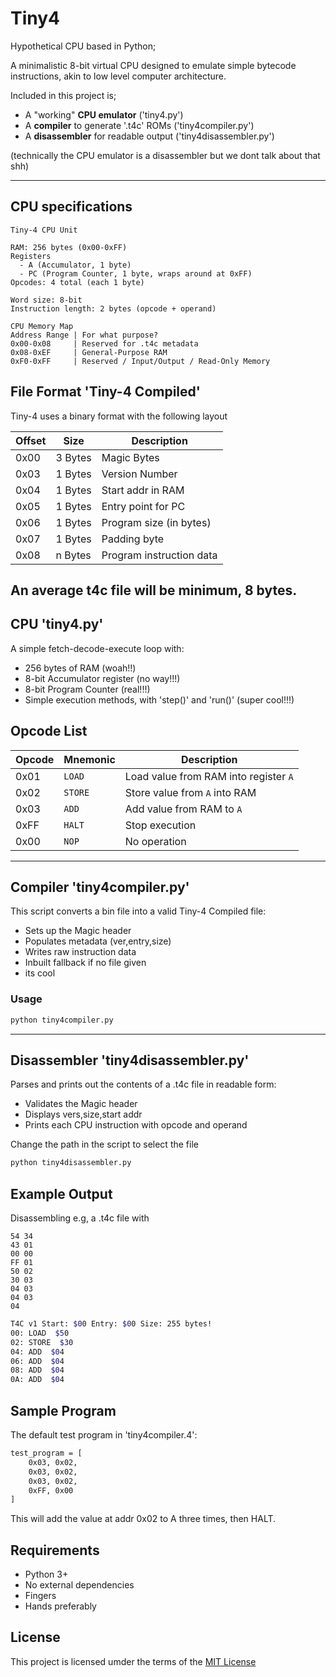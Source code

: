 # Tiny4
Hypothetical CPU based in Python;

A minimalistic 8-bit virtual CPU designed to emulate simple bytecode instructions, akin to low level computer architecture.

Included in this project is;

- A "working" **CPU emulator** ('tiny4.py')
- A **compiler** to generate '.t4c' ROMs ('tiny4compiler.py')
- A **disassembler** for readable output ('tiny4disassembler.py')

(technically the CPU emulator is a disassembler but we dont talk about that shh)

---
## CPU specifications
```
Tiny-4 CPU Unit

RAM: 256 bytes (0x00-0xFF)
Registers
  - A (Accumulator, 1 byte)
  - PC (Program Counter, 1 byte, wraps around at 0xFF)
Opcodes: 4 total (each 1 byte)

Word size: 8-bit
Instruction length: 2 bytes (opcode + operand)

CPU Memory Map
Address Range | For what purpose?
0x00-0x08     | Reserved for .t4c metadata
0x08-0xEF     | General-Purpose RAM
0xF0-0xFF     | Reserved / Input/Output / Read-Only Memory

```

## File Format 'Tiny-4 Compiled'

Tiny-4 uses a binary format with the following layout

|Offset|Size|Description|
|------|----|-----------|
|0x00  |3 Bytes |Magic Bytes|
|0x03  |1 Bytes |Version Number|
|0x04  |1 Bytes |Start addr in RAM|
|0x05  |1 Bytes |Entry point for PC|
|0x06  |1 Bytes |Program size (in bytes)|
|0x07  |1 Bytes |Padding byte|
|0x08  |n Bytes |Program instruction data|

An average t4c file will be minimum, 8 bytes.
---

## CPU 'tiny4.py'

A simple fetch-decode-execute loop with:

- 256 bytes of RAM (woah!!)
- 8-bit Accumulator register (no way!!!)
- 8-bit Program Counter (real!!!)
- Simple execution methods, with 'step()' and 'run()' (super cool!!!)

## Opcode List

|Opcode|Mnemonic|Description                               |
|--------|----------|-------------------------------------------|
|0x01|`LOAD`|Load value from RAM into register `A`     |
|0x02|`STORE`|Store value from `A` into RAM             |
|0x03|`ADD`|Add value from RAM to `A`                 |
|0xFF|`HALT`|Stop execution                            |
|0x00|`NOP`|No operation                              |

---

## Compiler 'tiny4compiler.py'

This script converts a bin file into a valid Tiny-4 Compiled file:

- Sets up the Magic header
- Populates metadata (ver,entry,size)
- Writes raw instruction data
- Inbuilt fallback if no file given
- its cool

### Usage

```bash
python tiny4compiler.py 
```

---

## Disassembler 'tiny4disassembler.py'

Parses and prints out the contents of a .t4c file in readable form:

- Validates the Magic header
- Displays vers,size,start addr
- Prints each CPU instruction with opcode and operand

Change the path in the script to select the file

```bash
python tiny4disassembler.py
```

## Example Output
Disassembling e.g, a .t4c file with
```
54 34
43 01
00 00
FF 01
50 02
30 03
04 03
04 03
04
```

```bash
T4C v1 Start: $00 Entry: $00 Size: 255 bytes!
00: LOAD  $50
02: STORE  $30
04: ADD  $04
06: ADD  $04
08: ADD  $04
0A: ADD  $04
```

## Sample Program

The default test program in 'tiny4compiler.4':
```bash
test_program = [
    0x03, 0x02,
    0x03, 0x02,
    0x03, 0x02,
    0xFF, 0x00
]
```
This will add the value at addr 0x02 to A three times, then HALT.

## Requirements

- Python 3+
- No external dependencies
- Fingers
- Hands preferably

## License

This project is licensed umder the terms of the [MIT License](LICENSE)
